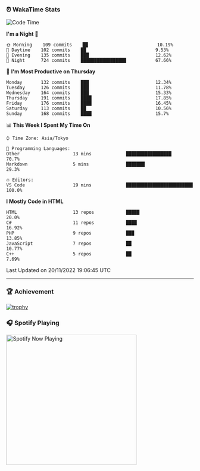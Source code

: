 ### ⏰ WakaTime Stats


<!--START_SECTION:waka-->
![Code Time](http://img.shields.io/badge/Code%20Time-498%20hrs%2012%20mins-blue)

**I'm a Night 🦉** 

```text
🌞 Morning    109 commits    ██                          10.19% 
🌆 Daytime    102 commits    ██                          9.53% 
🌃 Evening    135 commits    ███                         12.62% 
🌙 Night      724 commits    █████████████████           67.66%

```
📅 **I'm Most Productive on Thursday** 

```text
Monday       132 commits    ███                         12.34% 
Tuesday      126 commits    ███                         11.78% 
Wednesday    164 commits    ███                         15.33% 
Thursday     191 commits    ████                        17.85% 
Friday       176 commits    ████                        16.45% 
Saturday     113 commits    ██                          10.56% 
Sunday       168 commits    ████                        15.7%

```


📊 **This Week I Spent My Time On** 

```text
⌚︎ Time Zone: Asia/Tokyo

💬 Programming Languages: 
Other                    13 mins             █████████████████           70.7% 
Markdown                 5 mins              ███████                     29.3%

🔥 Editors: 
VS Code                  19 mins             █████████████████████████   100.0%

```

**I Mostly Code in HTML** 

```text
HTML                     13 repos            █████                       20.0% 
C#                       11 repos            ████                        16.92% 
PHP                      9 repos             ███                         13.85% 
JavaScript               7 repos             ██                          10.77% 
C++                      5 repos             ██                          7.69%

```



 Last Updated on 20/11/2022 19:06:45 UTC
<!--END_SECTION:waka-->

---

### 🏆 Achievement

[![trophy](https://github-profile-trophy.vercel.app/?username=Slime-hatena&theme=flat&no-bg=true&no-frame=true&column=8)](https://github.com/ryo-ma/github-profile-trophy)

### 🎧 Spotify Playing

[<img src="https://spotify-now-playing-slime-hatena.vercel.app/api/spotify-playing" alt="Spotify Now Playing" width="350" />](https://open.spotify.com/user/slime_hatena)

<!--
**Slime-hatena/Slime-hatena** is a ✨ _special_ ✨ repository because its `README.md` (this file) appears on your GitHub profile.

Here are some ideas to get you started:

- 🔭 I’m currently working on ...
- 🌱 I’m currently learning ...
- 👯 I’m looking to collaborate on ...
- 🤔 I’m looking for help with ...
- 💬 Ask me about ...
- 📫 How to reach me: ...
- 😄 Pronouns: ...
- ⚡ Fun fact: ...
-->
